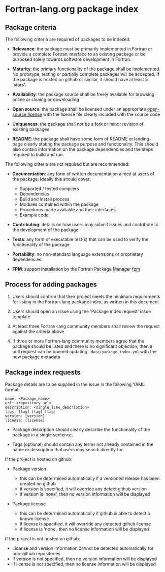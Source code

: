 # Fortran-lang.org package index


## Package criteria

The following criteria are required of packages to be indexed:

- __Relevance__: the package must be primarily implemented in Fortran or provide
a complete Fortran interface to an existing package or be purposed solely towards
software development in Fortran.

- __Maturity__: the primary functionality of the package shall be implemented.
No prototype, testing or partially complete packages will be accepted.
If the package is hosted on github or similar, it should have at least 5 'stars'.

- __Availability__: the package source shall be freely available for browsing online
or cloning or downloading

- __Open source__: the package shall be licensed under an appropriate [open-source license](https://opensource.org/licenses)
with the license file clearly included with the source code

- __Uniqueness__: the package shall not be a fork or minor revision of existing packages

- __README__: the package shall have some form of README or landing-page clearly
stating the package purpose and functionality. This should also contain information
on the package dependencies and the steps required to build and run.


The following criteria are not required but are recommended:

- __Documentation__: any form of written documentation aimed at users of the package. Ideally
this should cover:
  - Supported / tested compilers
  - Dependencies
  - Build and install process
  - Modules contained within the package
  - Procedures made available and their interfaces
  - Example code

- __Contributing__: details on how users may submit issues and contribute to the development of the
package

- __Tests__: any form of executable test(s) that can be used to verify the functionality of the package

- __Portability__: no non-standard language extensions or proprietary dependencies

- __FPM__: support installation by the Fortran Package Manager [fpm](https://github.com/fortran-lang/fpm)


## Process for adding packages

1. Users should confirm that their project meets the minimum requirements for listing in the 
Fortran-lang package index, as written in this document

2. Users should open an issue using the 'Package index request' issue template

3. At least three Fortran-lang community members shall review the request against the criteria above

4. If three or more Fortran-lang community members agree that the package should be listed and there is no significant objection, then a pull
request can be opened updating `_data/package_index.yml` with the new package metadata


## Package index requests

Package details are to be supplied in the issue in the following YAML format:

```
name: <Package_name>
url: <repository_url>
description: <single_line_description>
tags: [tag] [tag] [tag]
version: [version]
license: [license]
```

- Package description should clearly describe the functionality of the package in a single sentence.

- Tags (optional) should contain any terms not already contained in the name or description that 
users may search directly for.

If the project is hosted on github:

- Package version
  - this can be determined automatically if a versioned release has been created on github
  - if version is specified, it will override any detect github version
  - if version is 'none', then no version information will be displayed

- Package license
  - this can be determined automatically if github is able to detect a known license
  - if license is specified, it will override any detected github license
  - if license is 'none', then no license information will be displayed

If the project is not hosted on github:

- License and version information cannot be detected automatically for non-github repositories
- if version is not specified, then no version information will be displayed
- if license is not specified, then no license information will be displayed


